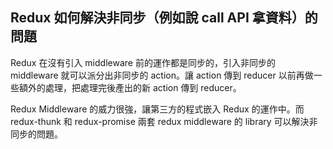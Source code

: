 ## Redux 如何解決非同步（例如說 call API 拿資料）的問題

Redux 在沒有引入 middleware 前的運作都是同步的，引入非同步的 middleware 就可以派分出非同步的 action。讓 action 傳到 reducer 以前再做一些額外的處理，把處理完後產出的新 action 傳到 reducer。

Redux Middleware 的威力很強，讓第三方的程式嵌入 Redux 的運作中。而 redux-thunk 和 redux-promise 兩套 redux middleware 的 library 可以解決非同步的問題。